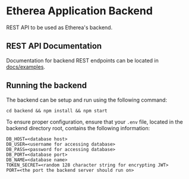 # Etherea Application Backend

REST API to be used as Etherea's backend.

## REST API Documentation

Documentation for backend REST endpoints can be located in [docs/examples](docs/examples/).

## Running the backend

The backend can be setup and run using the following command:

```
cd backend && npm install && npm start
```

To ensure proper configuration, ensure that your `.env` file, located in the backend directory root, contains the following information:

```
DB_HOST=<database host>
DB_USER=<username for accessing database>
DB_PASS=<password for accessing database>
DB_PORT=<database port>
DB_NAME=<database name>
TOKEN_SECRET=<random 128 character string for encrypting JWT>
PORT=<the port the backend server should run on>
```
